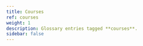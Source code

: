 ```yaml
---
title: Courses
ref: courses
weight: 1
description: Glossary entries tagged **courses**.
sidebar: false
---
```



